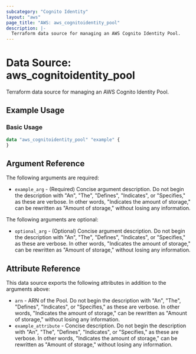 ```yaml
---
subcategory: "Cognito Identity"
layout: "aws"
page_title: "AWS: aws_cognitoidentity_pool"
description: |-
  Terraform data source for managing an AWS Cognito Identity Pool.
---
```

<!---
TIP: A few guiding principles for writing documentation:
1. Use simple language while avoiding jargon and figures of speech.
2. Focus on brevity and clarity to keep a reader's attention.
3. Use active voice and present tense whenever you can.
4. Document your feature as it exists now; do not mention the future or past if you can help it.
5. Use accessible and inclusive language.
--->

# Data Source: aws_cognitoidentity_pool

Terraform data source for managing an AWS Cognito Identity Pool.

## Example Usage

### Basic Usage

```terraform
data "aws_cognitoidentity_pool" "example" {
}
```

## Argument Reference

The following arguments are required:

* `example_arg` - (Required) Concise argument description. Do not begin the description with "An", "The", "Defines", "Indicates", or "Specifies," as these are verbose. In other words, "Indicates the amount of storage," can be rewritten as "Amount of storage," without losing any information.

The following arguments are optional:

* `optional_arg` - (Optional) Concise argument description. Do not begin the description with "An", "The", "Defines", "Indicates", or "Specifies," as these are verbose. In other words, "Indicates the amount of storage," can be rewritten as "Amount of storage," without losing any information.

## Attribute Reference

This data source exports the following attributes in addition to the arguments above:

* `arn` - ARN of the Pool. Do not begin the description with "An", "The", "Defines", "Indicates", or "Specifies," as these are verbose. In other words, "Indicates the amount of storage," can be rewritten as "Amount of storage," without losing any information.
* `example_attribute` - Concise description. Do not begin the description with "An", "The", "Defines", "Indicates", or "Specifies," as these are verbose. In other words, "Indicates the amount of storage," can be rewritten as "Amount of storage," without losing any information.